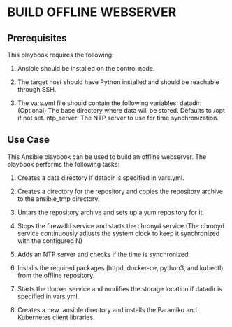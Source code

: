 # BUILD OFFLINE WEBSERVER

## Prerequisites

This playbook requires the following:

1. Ansible should be installed on the control node.
   
2. The target host should have Python installed and should be reachable through SSH.
   
3. The vars.yml file should contain the following variables:
    datadir: (Optional) The base directory where data will be stored. Defaults to /opt if not set.
    ntp_server: The NTP server to use for time synchronization.

## Use Case

This Ansible playbook can be used to build an offline webserver. The playbook performs the following tasks:

1. Creates a data directory if datadir is specified in vars.yml.
   
2. Creates a directory for the repository and copies the repository archive to the ansible_tmp directory.
   
3. Untars the repository archive and sets up a yum repository for it.
   
4. Stops the firewalld service and starts the chronyd service.(The chronyd service continuously adjusts the system clock to keep it synchronized with the configured N)
   
5. Adds an NTP server and checks if the time is synchronized.
   
6. Installs the required packages (httpd, docker-ce, python3, and kubectl) from the offline repository.
   
7. Starts the docker service and modifies the storage location if datadir is specified in vars.yml.
   
8. Creates a new .ansible directory and installs the Paramiko and Kubernetes client libraries.